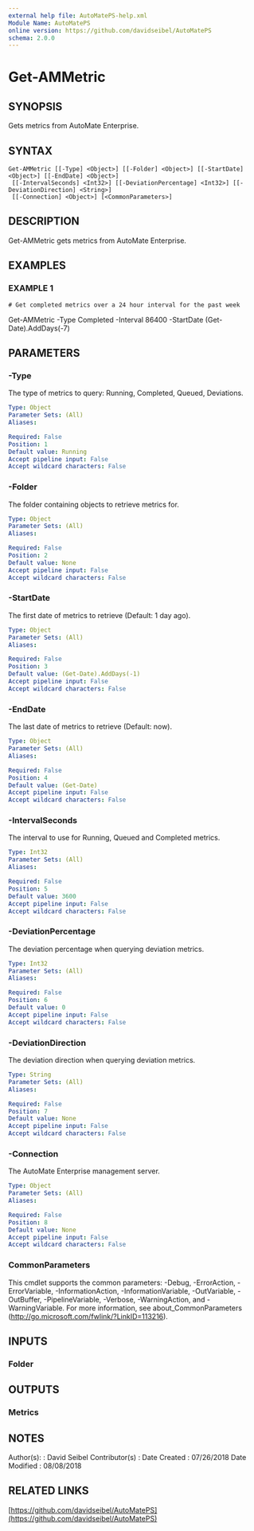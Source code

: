 ```yaml
---
external help file: AutoMatePS-help.xml
Module Name: AutoMatePS
online version: https://github.com/davidseibel/AutoMatePS
schema: 2.0.0
---
```


# Get-AMMetric

## SYNOPSIS
Gets metrics from AutoMate Enterprise.

## SYNTAX

```
Get-AMMetric [[-Type] <Object>] [[-Folder] <Object>] [[-StartDate] <Object>] [[-EndDate] <Object>]
 [[-IntervalSeconds] <Int32>] [[-DeviationPercentage] <Int32>] [[-DeviationDirection] <String>]
 [[-Connection] <Object>] [<CommonParameters>]
```

## DESCRIPTION
Get-AMMetric gets metrics from AutoMate Enterprise.

## EXAMPLES

### EXAMPLE 1
```
# Get completed metrics over a 24 hour interval for the past week
```

Get-AMMetric -Type Completed -Interval 86400 -StartDate (Get-Date).AddDays(-7)

## PARAMETERS

### -Type
The type of metrics to query: Running, Completed, Queued, Deviations.

```yaml
Type: Object
Parameter Sets: (All)
Aliases:

Required: False
Position: 1
Default value: Running
Accept pipeline input: False
Accept wildcard characters: False
```

### -Folder
The folder containing objects to retrieve metrics for.

```yaml
Type: Object
Parameter Sets: (All)
Aliases:

Required: False
Position: 2
Default value: None
Accept pipeline input: False
Accept wildcard characters: False
```

### -StartDate
The first date of metrics to retrieve (Default: 1 day ago).

```yaml
Type: Object
Parameter Sets: (All)
Aliases:

Required: False
Position: 3
Default value: (Get-Date).AddDays(-1)
Accept pipeline input: False
Accept wildcard characters: False
```

### -EndDate
The last date of metrics to retrieve (Default: now).

```yaml
Type: Object
Parameter Sets: (All)
Aliases:

Required: False
Position: 4
Default value: (Get-Date)
Accept pipeline input: False
Accept wildcard characters: False
```

### -IntervalSeconds
The interval to use for Running, Queued and Completed metrics.

```yaml
Type: Int32
Parameter Sets: (All)
Aliases:

Required: False
Position: 5
Default value: 3600
Accept pipeline input: False
Accept wildcard characters: False
```

### -DeviationPercentage
The deviation percentage when querying deviation metrics.

```yaml
Type: Int32
Parameter Sets: (All)
Aliases:

Required: False
Position: 6
Default value: 0
Accept pipeline input: False
Accept wildcard characters: False
```

### -DeviationDirection
The deviation direction when querying deviation metrics.

```yaml
Type: String
Parameter Sets: (All)
Aliases:

Required: False
Position: 7
Default value: None
Accept pipeline input: False
Accept wildcard characters: False
```

### -Connection
The AutoMate Enterprise management server.

```yaml
Type: Object
Parameter Sets: (All)
Aliases:

Required: False
Position: 8
Default value: None
Accept pipeline input: False
Accept wildcard characters: False
```

### CommonParameters
This cmdlet supports the common parameters: -Debug, -ErrorAction, -ErrorVariable, -InformationAction, -InformationVariable, -OutVariable, -OutBuffer, -PipelineVariable, -Verbose, -WarningAction, and -WarningVariable.
For more information, see about_CommonParameters (http://go.microsoft.com/fwlink/?LinkID=113216).

## INPUTS

### Folder

## OUTPUTS

### Metrics

## NOTES
Author(s):     : David Seibel
Contributor(s) :
Date Created   : 07/26/2018
Date Modified  : 08/08/2018

## RELATED LINKS

[https://github.com/davidseibel/AutoMatePS](https://github.com/davidseibel/AutoMatePS)

